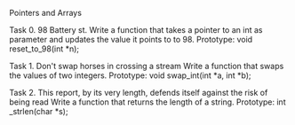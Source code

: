 Pointers and Arrays

Task 0. 98 Battery st.
Write a function that takes a pointer to an int as parameter and updates the value it points to to 98.
	Prototype: void reset_to_98(int *n);

Task 1. Don't swap horses in crossing a stream
Write a function that swaps the values of two integers.
	Prototype: void swap_int(int *a, int *b);

Task 2. This report, by its very length, defends itself against the risk of being read
Write a function that returns the length of a string.
	Prototype: int _strlen(char *s);
